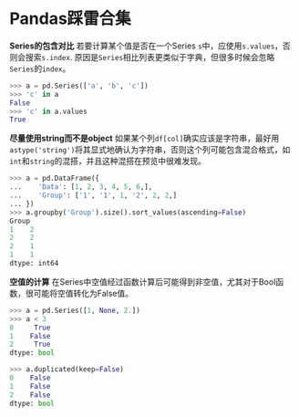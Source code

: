 # Pandas踩雷合集

**Series的包含对比** 若要计算某个值是否在一个Series `s`中，应使用`s.values`，否则会搜索`s.index`. 原因是`Series`相比列表更类似于字典，但很多时候会忽略`Series`的`index`。

```Python
>>> a = pd.Series(['a', 'b', 'c'])
>>> 'c' in a
False
>>> 'c' in a.values
True
```

**尽量使用string而不是object** 如果某个列`df[col]`确实应该是字符串，最好用`astype('string')`将其显式地确认为字符串，否则这个列可能包含混合格式，如`int`和`string`的混搭，并且这种混搭在预览中很难发现。

```Python
>>> a = pd.DataFrame({
...    'Data': [1, 2, 3, 4, 5, 6,],
...    'Group': ['1', '1', 1, '2', 2, 2,]
... })
>>> a.groupby('Group').size().sort_values(ascending=False)
Group
1    2
2    2
2    1
1    1
dtype: int64
```

**空值的计算** 在Series中空值经过函数计算后可能得到非空值，尤其对于Bool函数，很可能将空值转化为False值。

```python
>>> a = pd.Series([1, None, 2.])
>>> a < 3
0     True
1    False
2     True
dtype: bool

>>> a.duplicated(keep=False)
0    False
1    False
2    False
dtype: bool
```
